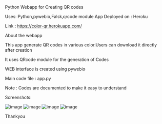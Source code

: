 Python Webapp for Creating QR codes

Uses: Python,pywebio,Falsk,qrcode module
App Deployed on : Heroku  

Link : https://color-qr.herokuapp.com/


About the webapp

This app generate QR codes in various color.Users can download it  directly after creation

It uses QRcode module for the generation of Codes

WEB interface is created using pywebio

Main code file : app.py


Note : Codes are documented to make it easy to understand

Screenshots:

![image](https://user-images.githubusercontent.com/108337342/184689700-4f0d4e8e-f91b-4f46-a4b5-7b49563ce928.png)
![image](https://user-images.githubusercontent.com/108337342/184689789-b17c1d8a-3391-41d9-a225-be2a41187bcc.png)
![image](https://user-images.githubusercontent.com/108337342/184689841-0517e072-397d-4177-8da5-963188780ae4.png)
![image](https://user-images.githubusercontent.com/108337342/184689899-f19719b1-c98e-4187-a41b-99fc0e7c281d.png)


Thankyou
